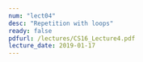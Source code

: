 ```yaml
---
num: "lect04"
desc: "Repetition with loops"
ready: false
pdfurl: /lectures/CS16_Lecture4.pdf
lecture_date: 2019-01-17
---
```


